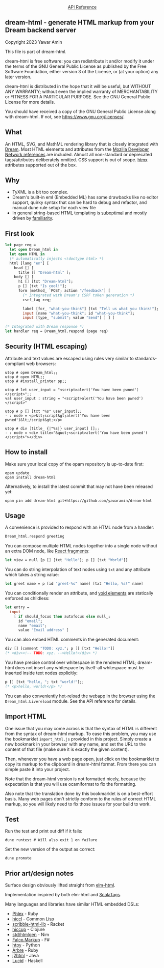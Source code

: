 <p align="center">
  <a href="https://yawaramin.github.io/dream-html/dream-html/Dream_html/">API Reference</a>
</p>

## dream-html - generate HTML markup from your Dream backend server

Copyright 2023 Yawar Amin

This file is part of dream-html.

dream-html is free software: you can redistribute it and/or modify it under
the terms of the GNU General Public License as published by the Free Software
Foundation, either version 3 of the License, or (at your option) any later
version.

dream-html is distributed in the hope that it will be useful, but WITHOUT
ANY WARRANTY; without even the implied warranty of MERCHANTABILITY or FITNESS
FOR A PARTICULAR PURPOSE. See the GNU General Public License for more details.

You should have received a copy of the GNU General Public License along with
dream-html. If not, see <https://www.gnu.org/licenses/>.

## What

An HTML, SVG, and MathML rendering library that is closely integrated with
[Dream](https://aantron.github.io/dream). Most HTML elements and attributes from
the [Mozilla Developer Network
references](https://developer.mozilla.org/en-US/docs/Web/HTML/Reference) are
included. Almost all non-standard or deprecated tags/attributes deliberately
omitted. CSS support is out of scope. [htmx](https://htmx.org/) attributes
supported out of the box.

## Why

- TyXML is a bit too complex.
- Dream's built-in eml (Embedded ML) has some drawbacks like no editor support,
  quirky syntax that can be hard to debug and refactor, and manual dune rule
  setup for each view file
- In general string-based HTML templating is
  [suboptimal](https://www.devever.net/~hl/stringtemplates) and mostly driven by
  [familiarity](https://github.com/tavisrudd/throw_out_your_templates).

## First look

```ocaml
let page req =
  let open Dream_html in
  let open HTML in
  (* automatically injects <!doctype html> *)
  html [lang "en"] [
    head [] [
      title [] "Dream-html" ];
    body [] [
      h1 [] [txt "Dream-html"];
      p [] [txt "Is cool!"];
      form [method_ `POST; action "/feedback"] [
        (* Integrated with Dream's CSRF token generation *)
        csrf_tag req;

        label [for_ "what-you-think"] [txt "Tell us what you think!"];
        input [name "what-you-think"; id "what-you-think"];
        input [type_ "submit"; value "Send"] ] ] ]

(* Integrated with Dream response *)
let handler req = Dream_html.respond (page req)
```

## Security (HTML escaping)

Attribute and text values are escaped using rules very similar to standards-
compliant web browsers:

```
utop # open Dream_html;;
utop # open HTML;;
utop # #install_printer pp;;

utop # let user_input = "<script>alert('You have been pwned')</script>";;
val user_input : string = "<script>alert('You have been pwned')</script>"

utop # p [] [txt "%s" user_input];;
- : node = <p>&lt;script&gt;alert('You have been pwned')&lt;/script&gt;</p>

utop # div [title_ {|"%s|} user_input] [];;
- : node = <div title="&quot;<script>alert('You have been pwned')</script>"></div>
```

## How to install

Make sure your local copy of the opam repository is up-to-date first:

```
opam update
opam install dream-html
```

Alternatively, to install the latest commit that may not have been released yet:

```
opam pin add dream-html git+https://github.com/yawaramin/dream-html
```

## Usage

A convenience is provided to respond with an HTML node from a handler:

```ocaml
Dream_html.respond greeting
```

You can compose multiple HTML nodes together into a single node without an extra
DOM node, like [React fragments](https://react.dev/reference/react/Fragment):

```ocaml
let view = null [p [] [txt "Hello"]; p [] [txt "World"]]
```

You can do string interpolation of text nodes using `txt` and any attribute which
takes a string value:

```ocaml
let greet name = p [id "greet-%s" name] [txt "Hello, %s!" name]
```

You can conditionally render an attribute, and
[void elements](https://developer.mozilla.org/en-US/docs/Glossary/Void_element)
are statically enforced as childless:

```ocaml
let entry =
  input
    [ if should_focus then autofocus else null_;
      id "email";
      name "email";
      value "Email address" ]
```

You can also embed HTML comments in the generated document:

```ocaml
div [] [comment "TODO: xyz."; p [] [txt "Hello!"]]
(* <div><!-- TODO: xyz. -->Hello!</div> *)
```

You have precise control over whitespace in the rendered HTML; dream-html does
not insert any whitespace by itself–all whitespace must be inserted inside text
nodes explicitly:

```ocaml
p [] [txt "hello, "; txt "world!"];;
(* <p>hello, world!</p> *)
```

You can also conveniently hot-reload the webapp in the browser using the
`Dream_html.Livereload` module. See the API reference for details.

## Import HTML

One issue that you may come across is that the syntax of HTML is different from
the syntax of dream-html markup. To ease this problem, you may use the
bookmarklet `import_html.js` provided in this project. Simply create a new
bookmark in your browser with any name, and set the URL to the content of that
file (make sure it is exactly the given content).

Then, whenever you have a web page open, just click on the bookmarklet to copy
its markup to the clipboard in dream-html format. From there you can simple
paste it into your project.

Note that the dream-html version is not formatted nicely, because the
expectation is that you will use ocamlformat to fix the formatting.

Also note that the translation done by this bookmarklet is on a best-effort
basis. Many web pages don't strictly conform to the rules of correct HTML
markup, so you will likely need to fix those issues for your build to work.

## Test

Run the test and print out diff if it fails:

    dune runtest # Will also exit 1 on failure

Set the new version of the output as correct:

    dune promote

## Prior art/design notes

Surface design obviously lifted straight from
[elm-html](https://package.elm-lang.org/packages/elm/html/latest/).

Implementation inspired by both elm-html and
[ScalaTags](https://com-lihaoyi.github.io/scalatags/).

Many languages and libraries have similar HTML embedded DSLs:

- [Phlex](https://www.phlex.fun/) - Ruby
- [hiccl](https://github.com/garlic0x1/hiccl) - Common Lisp
- [scribble-html-lib](https://docs.racket-lang.org/scribble-pp/html-html.html) -
  Racket
- [hiccup](https://github.com/weavejester/hiccup) - Clojure
- [std/htmlgen](https://nim-lang.org/docs/htmlgen.html) - Nim
- [Falco.Markup](https://github.com/pimbrouwers/Falco.Markup) - F#
- [htpy](https://htpy.dev/) - Python
- [Arbre](https://activeadmin.github.io/arbre/) - Ruby
- [j2html](https://j2html.com/) - Java
- [Lucid](https://github.com/chrisdone/lucid) - Haskell

